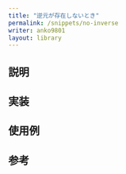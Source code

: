 ```yaml
---
title: "逆元が存在しないとき"
permalink: /snippets/no-inverse
writer: anko9801
layout: library
---
```


## 説明


## 実装


## 使用例


## 参考


